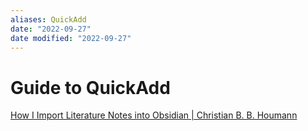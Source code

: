 ```yaml
---
aliases: QuickAdd
date: "2022-09-27"
date modified: "2022-09-27"
---
```


# Guide to QuickAdd
[How I Import Literature Notes into Obsidian | Christian B. B. Houmann](https://bagerbach.com/blog/importing-source-notes-to-obsidian#books-articles-tweets-and-podcast-episodes)
